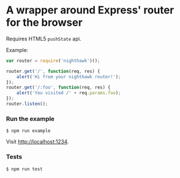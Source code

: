 # A wrapper around Express' router for the browser

Requires HTML5 `pushState` api.

Example:

```javascript
var router = require('nighthawk')();

router.get('/', function(req, res) {
	alert('Hi from your nighthawk router!');
});
router.get('/:foo', function(req, res) {
	alert('You visited /' + req.params.foo);
});
router.listen();
```

### Run the example

```
$ npm run example
```

Visit [http://localhost:1234](http://localhost:1234).

### Tests

```
$ npm run test
```
